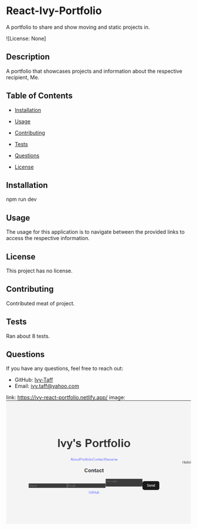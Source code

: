 # React-Ivy-Portfolio
A portfolio to share and show moving and static projects in.

![License: None]

## Description
A portfolio that showcases projects and information about the respective recipient, Me. 

## Table of Contents
- [Installation](#installation)
- [Usage](#usage)
- [Contributing](#contributing)
- [Tests](#tests)
- [Questions](#questions)

- [License](#license)


## Installation
npm run dev


## Usage
The usage for this application is to navigate between the provided links to access the respective information.

## License

This project has no license.

## Contributing
Contributed meat of project.

## Tests
Ran about 8 tests.

## Questions
If you have any questions, feel free to reach out:
- GitHub: [Ivy-Taff](https://github.com/Ivy-Taff)
- Email: ivy.taff@yahoo.com

link: https://ivy-react-portfolio.netlify.app/
image: ![Ivy-React-Portfolio](<Screenshot 2025-02-12 210952-1.png>)